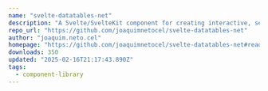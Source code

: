 ```yaml
---
name: "svelte-datatables-net"
description: "A Svelte/SvelteKit component for creating interactive, searchable, and sortable HTML tables, inspired by DataTables.net."
repo_url: "https://github.com/joaquimnetocel/svelte-datatables-net"
author: "joaquim.neto.cel"
homepage: "https://github.com/joaquimnetocel/svelte-datatables-net#readme"
downloads: 350
updated: "2025-02-16T21:17:43.890Z"
tags: 
  - component-library
---
```

